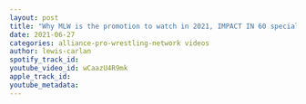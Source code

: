 ```yaml
---
layout: post
title: "Why MLW is the promotion to watch in 2021, IMPACT IN 60 special given to AEW employee Kenny Omega"
date: 2021-06-27
categories: alliance-pro-wrestling-network videos
author: lewis-carlan
spotify_track_id: 
youtube_video_id: wCaazU4R9mk
apple_track_id: 
youtube_metadata: 
---
```

